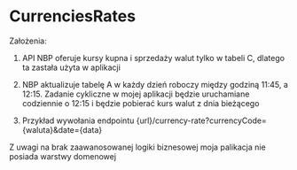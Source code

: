 # CurrenciesRates
Założenia:

1. API NBP oferuje kursy kupna i sprzedaży walut tylko w tabeli C, dlatego ta zastała użyta w aplikacji

2. NBP aktualizuje tabelę A w każdy dzień roboczy między godziną 11:45, a 12:15. Zadanie cykliczne w mojej aplikacji będzie uruchamiane codziennie o 12:15 i będzie pobierać kurs walut z dnia bieżącego
3. Przykład wywołania endpointu {url}/currency-rate?currencyCode={waluta}&date={data}

Z uwagi na brak zaawanosowanej logiki biznesowej moja palikacja nie posiada warstwy domenowej